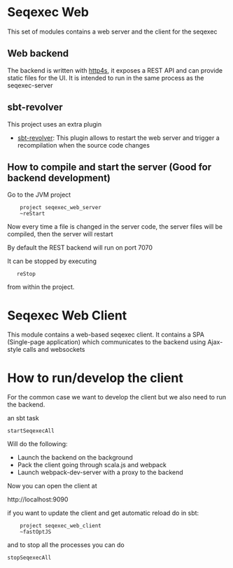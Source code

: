 # Seqexec Web

This set of modules contains a web server and the client for the seqexec

## Web backend

The backend is written with [http4s](http://http4s.org), it exposes a REST API and can provide static files for the UI. It is intended to run in the same process as the seqexec-server

## sbt-revolver

This project uses an extra plugin

* [sbt-revolver](https://github.com/spray/sbt-revolver): This plugin allows to restart the web server and trigger a recompilation when the source code changes

## How to compile and start the server (Good for backend development)

Go to the JVM project

```
    project seqexec_web_server
    ~reStart
```

Now every time a file is changed in the server code, the server files will be compiled, then the server will restart

By default the REST backend will run on port 7070

It can be stopped by executing

```
   reStop
```

from within the project.

# Seqexec Web Client

This module contains a web-based seqexec client. It contains a SPA (Single-page application) which communicates to the backend using Ajax-style calls and websockets

# How to run/develop the client

For the common case we want to develop the client but we also need to run the backend.

an sbt task

```
startSeqexecAll
```

Will do the following:

* Launch the backend on the background
* Pack the client going through scala.js and webpack
* Launch webpack-dev-server with a proxy to the backend

Now you can open the client at

http://localhost:9090

if you want to update the client and get automatic reload do in sbt:

```
    project seqexec_web_client
    ~fastOptJS
```

and to stop all the processes you can do

```
stopSeqexecAll
```
